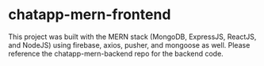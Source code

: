 # chatapp-mern-frontend
This project was built with the MERN stack (MongoDB, ExpressJS, ReactJS, and NodeJS) using firebase, axios, pusher, and mongoose as well. Please reference the chatapp-mern-backend repo for the backend code.
